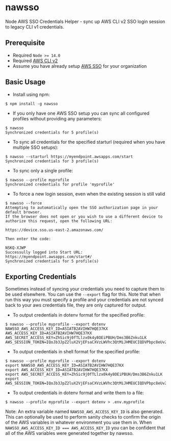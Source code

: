 nawsso
=======

Node AWS SSO Credentials Helper - sync up AWS CLI v2 SSO login session to legacy CLI v1 credentials.

## Prerequisite

- Required `Node >= 14.0`
- Required [AWS CLI v2](https://docs.aws.amazon.com/cli/latest/userguide/cli-chap-install.html)
- Assume you have already setup [AWS SSO](https://aws.amazon.com/single-sign-on/) for your organization

## Basic Usage

- Install using npm:
```commandline
$ npm install -g nawsso
```

- If you only have one AWS SSO setup you can sync all configured profiles without providing any parameters:
```commandline
$ nawsso
Synchronized credentials for 5 profile(s)
```

- To sync all credentials for the specified starturl (required when you have multiple SSO setups):
```commandline
$ nawsso --starturl https://myendpoint.awsapps.com/start
Synchronized credentials for 3 profile(s)
```

- To sync only a single profile:
```commandline
$ nawsso --profile myprofile
Synchronized credentials for profile 'myprofile'
```

- To force a new login session, even when the existing session is still valid
```commandline
$ nawsso --force
Attempting to automatically open the SSO authorization page in your default browser.
If the browser does not open or you wish to use a different device to authorize this request, open the following URL:

https://device.sso.us-east-2.amazonaws.com/

Then enter the code:

NSKQ-XJWP
Successully logged into Start URL: https://myendpoint.awsapps.com/start#/
Synchronized credentials for 5 profile(s)
```

## Exporting Credentials

Sometimes instead of syncing your credentials you need to capture them to be used elsewhere. You can use the `--export`
flag for this. Note that when run this way you must specify a profile and your credentials are not synced back to your 
aws credentials file, they are only captured for output.

- To output credentials in dotenv format for the specified profile:
```commandline
$ nawsso --profile myprofile --export dotenv
NAWSSO_AWS_ACCESS_KEY_ID=ASIATB2AVIHW7HQE37KX
AWS_ACCESS_KEY_ID=ASIATB2AVIHW7HQE37KX
AWS_SECRET_ACCESS_KEY=ZhSic9j0fTLlzx0k4y8OEiPBUH/Dms3B6Znku1LK
AWS_SESSION_TOKEN=IQoJb3JpZ2luX2VjEFsaCXVzLWVhc3QtMiJHMEUCIQDVPbpc8eUv2U9vEJuNcCtZn0sM/9FzQRJ...
```

- To output credentials in shell format for the specified profile:
```commandline
$ nawsso --profile myprofile --export dotenv
export NAWSSO_AWS_ACCESS_KEY_ID=ASIATB2AVIHW7HQE37KX
export AWS_ACCESS_KEY_ID=ASIATB2AVIHW7HQE37KX
export AWS_SECRET_ACCESS_KEY=ZhSic9j0fTLlzx0k4y8OEiPBUH/Dms3B6Znku1LK
export AWS_SESSION_TOKEN=IQoJb3JpZ2luX2VjEFsaCXVzLWVhc3QtMiJHMEUCIQDVPbpc8eUv2U9vEJuNcCtZn0sM/9FzQRJ...
```
- To output credentials in dotenv format and write them to a file:
```commandline
$ nawsso --profile myprofile --export dotenv > .env.myprofile
```

Note: An extra variable named `NAWSSO_AWS_ACCESS_KEY_ID` is also generated. This can optionally be used to perform sanity checks to confirm the 
origin of the AWS variables in whatever environment you use them in. When `NAWSSO_AWS_ACCESS_KEY_ID === AWS_ACCESS_KEY_ID` you can be confident 
that all of the AWS variables were generated together by nawsso.
